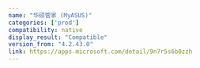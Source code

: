 ```yaml
---
name: "华硕管家 (MyASUS)"
categories: ['prod']
compatibility: native
display_result: "Compatible"
version_from: "4.2.43.0"
link: https://apps.microsoft.com/detail/9n7r5s6b0zzh
---
```

